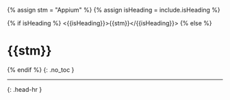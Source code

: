 <!-- _includes/docs/env/java/ -->

<!-- USE CASE -->
<!-- 1. include docs/env/java/title.md -->
<!-- 2. include docs/env/java/title.md isHeading=true -->

{% assign stm = "Appium" %}
{% assign isHeading = include.isHeading %}

{% if isHeading %}
<{{isHeading}}>{{stm}}</{{isHeading}}>
{% else %}
<h1>{{stm}}</h1>
{% endif %}
{: .no_toc }
<hr>{: .head-hr }
